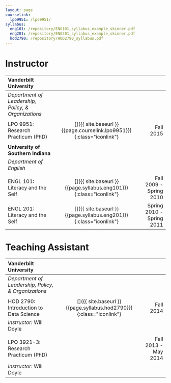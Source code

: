```yaml
---
layout: page
courselink:
  lpo9951: /lpo9951/
syllabus:
  eng101: /repository/ENG101_syllabus_example_skinner.pdf
  eng201: /repository/ENG201_syllabus_example_skinner.pdf
  hod2790: /repository/HOD2790_syllabus.pdf
---
```


<style>
	td, th {
		border-bottom: none;
	}
</style>

# Instructor

| Vanderbilt University           |   |            | 
|:--------------------------------|:---:|-----------:| 
| *Department of Leadership, Policy, & Organizations*||
|||
| LPO 9951: Research Practicum (PhD) | [<i class="fa fa-external-link fa-lg"></i>]({{ site.baseurl }}{{page.courselink.lpo9951}}){:class="iconlink"}| Fall 2015 | 
|||  
| **University of Southern Indiana**| | |
| *Department of English* ||
|||
| ENGL 101: Literacy and the Self | [<i class="fa fa-file-text-o fa-lg"></i>]({{ site.baseurl }}{{page.syllabus.eng101}}){:class="iconlink"}| Fall 2009 - Spring 2010 |  
| ENGL 201: Literacy and the Self | [<i class="fa fa-file-text-o fa-lg"></i>]({{ site.baseurl }}{{page.syllabus.eng201}}){:class="iconlink"} | Spring 2010 - Spring 2011 |

# Teaching Assistant

| Vanderbilt University           |   |            | 
|:--------------------------------|:---:|-----------:| 
| *Department of Leadership, Policy, & Organizations*||
|||
| HOD 2790: Introduction to Data Science | [<i class="fa fa-file-text-o fa-lg"></i>]({{ site.baseurl }}{{page.syllabus.hod2790}}){:class="iconlink"} | Fall 2014 | 
| *Instructor:* Will Doyle || 
|||
| LPO 3921-3: Research Practicum (PhD) | | Fall 2013 - May 2014 | 
| *Instructor:* Will Doyle || 
	
